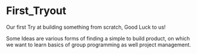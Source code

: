 # First_Tryout
Our first Try at building something from scratch, Good Luck to us!

Some Ideas are various forms of finding a simple to build product, on which we want to learn basics of group programming as well project management.
